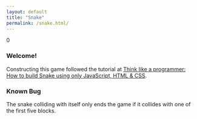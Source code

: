 ```yaml
---
layout: default
title: "Snake"
permalink: /snake.html/
---
```

<!-- HTML -->
<div id="score">0</div>
<canvas id="gameCanvas" width="300" height="300"></canvas>

<h3>Welcome!</h3>
<p>
    Constructing this game followed the tutorial at <a href="https://www.freecodecamp.org/news/think-like-a-programmer-how-to-build-snake-using-only-javascript-html-and-css-7b1479c3339e">Think like a programmer: How to build Snake using only JavaScript, HTML & CSS</a>.
</p>
<h3>Known Bug</h3>
<p>
    The snake colliding with itself only ends the game if it collides with one of the first five blocks.
</p>

<!-- JavaScript -->
<!-- In the future, I should put this in its own JavaScript file. -->
<script>
    var c = document.getElementById("gameCanvas");
    var ctx = c.getContext("2d");
    let snake = [
        {x: 150, y: 150},
        {x: 140, y: 150},
        {x: 130, y: 150},
        {x: 120, y: 150},
        {x: 110, y: 150}
    ];
    let score = 0;
    let changingDirection = false;
    clearCanvas();
    var dx = 10;
    var dy = 0;
    drawSnake();
    createFood();
    snake.forEach(function isFoodOnSnake(part) {
        const foodIsOnSnake = part.x == foodX && part.y == foodY;
        if (foodIsOnSnake) {
            createFood();
        }
    })
    main();
    document.addEventListener("keydown", changeDirection);

    // Main function
    function main() {
        if (didGameEnd()) {
            return;
        }
        setTimeout(function onTick() {
            changingDirection = false;
            clearCanvas();
            drawFood();
            advanceSnake();
            drawSnake();
            main();
        }, 100)
    }

    // Function for drawing the canvas, I guess?
    function clearCanvas() {
        ctx.fillStyle = "white";
        ctx.strokeStyle = "black";
        ctx.fillRect(0, 0, gameCanvas.width, gameCanvas.height);
        ctx.strokeRect(0, 0, gameCanvas.width, gameCanvas.height);
    }

    // Did the snake collide with itself or one of the walls?
    function didGameEnd() {
        for (let i = 4; i < snake.length; i++) {
            // First, check if the snake collides with itself
            const didCollide = snake[i].x === snake[0].x && snake[i].y === snake[0].y;
            if (didCollide) {
                return true;
            }

            // Now, start checking if the snake collides with a wall
            const hitLeftWall = snake[0].x < 0;
            const hitRightWall = snake[0].x > gameCanvas.width - 10;
            const hitTopWall = snake[0].y < 0;
            const hitBottomWall = snake[0].y > gameCanvas.height - 10;
            return hitLeftWall || hitRightWall || hitTopWall || hitBottomWall;
        }
    }

    // Write the function for drawing the whole snake
    function drawSnake() {
        snake.forEach(drawSnakePart);
    }

    // Write function for drawing each part of the snake
    function drawSnakePart(snakePart) {
        ctx.fillStyle = 'lightgreen';
        ctx.strokeStyle = 'darkgreen';
        ctx.fillRect(snakePart.x, snakePart.y, 10, 10);
        ctx.strokeRect(snakePart.x, snakePart.y, 10, 10);
    }

    // Changing the snake's direction
    function changeDirection(event) {
        // I guess these are the key codes for the arrow keys...
        const LEFT_KEY = 37;
        const RIGHT_KEY = 39;
        const UP_KEY = 38;
        const DOWN_KEY = 40;
        const keyPressed = event.keyCode;

        // return early if changingDirection is already true
        // otherwise, change it to true
        if (changingDirection) {
            return;
        }
        changingDirection = true;

        // These are to help check if the snake is moving a certain direction
        const goingUp = dy === -10;
        const goingDown = dy === 10;
        const goingRight = dx === 10;
        const goingLeft = dx === -10;

        // This is where the action starts to happen when an arrow key is pressed
        // We also make sure to prevent the snake from reversing
        if (keyPressed === LEFT_KEY && !goingRight) {
            dx = -10;
            dy = 0;
        }
        if (keyPressed === UP_KEY && !goingDown) {
            dx = 0;
            dy = -10;
        }
        if (keyPressed === RIGHT_KEY && !goingLeft) {
            dx = 10;
            dy = 0;
        }
        if (keyPressed === DOWN_KEY && !goingUp) {
            dx = 0;
            dy = 10;
        }
    }

    // Function for moving the snake and checking if it's eating food
    function advanceSnake() {
        const head = {x: snake[0].x + dx, y: snake[0].y + dy};
        snake.unshift(head);
        const didEatFood = snake[0].x === foodX && snake[0].y === foodY;
        if (didEatFood) {
            score += 10;
            document.getElementById('score').innerHTML = score;
            createFood();
        }
        else {
            snake.pop();
        }
    }

    // Create the food, which asks for two random coordinates
    function createFood() {
        foodX = randomTen(0, gameCanvas.width - 10);
        foodY = randomTen(0, gameCanvas.height - 10);
    }

    // Generate each random coordinate for the food
    function randomTen(min, max) {
        return Math.round((Math.random() * (max-min) + min) / 10) * 10;
    }

    // Make sure to draw the food
    function drawFood() {
        ctx.fillStyle = 'red';
        ctx.strokeStyle = 'darkred';
        ctx.fillRect(foodX, foodY, 10, 10);
        ctx.strokeRect(foodX, foodY, 10, 10);
    }
</script>